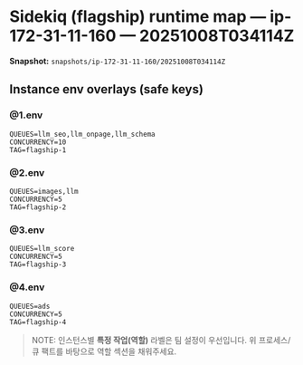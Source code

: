 # Sidekiq (flagship) runtime map — ip-172-31-11-160 — 20251008T034114Z

**Snapshot:** `snapshots/ip-172-31-11-160/20251008T034114Z`


## Instance env overlays (safe keys)

### @1.env
```env
QUEUES=llm_seo,llm_onpage,llm_schema
CONCURRENCY=10
TAG=flagship-1
```

### @2.env
```env
QUEUES=images,llm
CONCURRENCY=5
TAG=flagship-2
```

### @3.env
```env
QUEUES=llm_score
CONCURRENCY=5
TAG=flagship-3
```

### @4.env
```env
QUEUES=ads
CONCURRENCY=5
TAG=flagship-4
```

> NOTE: 인스턴스별 **특정 작업(역할)** 라벨은 팀 설정이 우선입니다. 위 프로세스/큐 팩트를 바탕으로 역할 섹션을 채워주세요.
